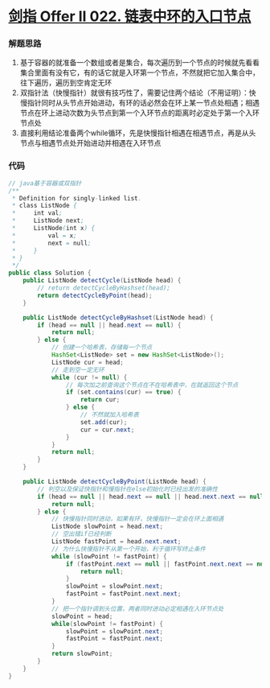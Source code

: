 # [剑指 Offer II 022. 链表中环的入口节点](https://leetcode-cn.com/problems/c32eOV/)

### 解题思路
1. 基于容器的就准备一个数组或者是集合，每次遍历到一个节点的时候就先看看集合里面有没有它，有的话它就是入环第一个节点，不然就把它加入集合中，往下遍历，遍历到空肯定无环
2. 双指针法（快慢指针）就很有技巧性了，需要记住两个结论（不用证明）：快慢指针同时从头节点开始进动，有环的话必然会在环上某一节点处相遇；相遇节点在环上进动次数为头节点到第一个入环节点的距离时必定处于第一个入环节点处
3. 直接利用结论准备两个while循环，先是快慢指针相遇在相遇节点，再是从头节点与相遇节点处开始进动并相遇在入环节点

### 代码

```java
// java基于容器或双指针
/**
 * Definition for singly-linked list.
 * class ListNode {
 *     int val;
 *     ListNode next;
 *     ListNode(int x) {
 *         val = x;
 *         next = null;
 *     }
 * }
 */
public class Solution {
    public ListNode detectCycle(ListNode head) {
        // return detectCycleByHashset(head);
        return detectCycleByPoint(head);
    }

    public ListNode detectCycleByHashset(ListNode head) {
        if (head == null || head.next == null) {
            return null;
        } else {
            // 创建一个哈希表，存储每一个节点
            HashSet<ListNode> set = new HashSet<ListNode>();
            ListNode cur = head;
            // 走到空一定无环
            while (cur != null) {
                // 每次加之前查询这个节点在不在哈希表中，在就返回这个节点
                if (set.contains(cur) == true) {
                    return cur;
                } else {
                    // 不然就加入哈希表
                    set.add(cur);
                    cur = cur.next;
                }
            }
            return null;
        }
    }

    public ListNode detectCycleByPoint(ListNode head) {
        // 判空以及保证快指针和慢指针在else初始化时已经出发的准确性
        if (head == null || head.next == null || head.next.next == null) {
            return null;
        } else {
            // 快慢指针同时进动，如果有环，快慢指针一定会在环上面相遇
            ListNode slowPoint = head.next;
            // 空出错if已经判断
            ListNode fastPoint = head.next.next;
            // 为什么快慢指针不从第一个开始，利于循环写终止条件
            while (slowPoint != fastPoint) {
                if (fastPoint.next == null || fastPoint.next.next == null) {
                    return null;
                }
                slowPoint = slowPoint.next;
                fastPoint = fastPoint.next.next;
            }
            // 把一个指针调到头位置，两者同时进动必定相遇在入环节点处
            slowPoint = head;
            while(slowPoint != fastPoint) {
                slowPoint = slowPoint.next;
                fastPoint = fastPoint.next;
            }
            return slowPoint;
        }
    }
}
```
